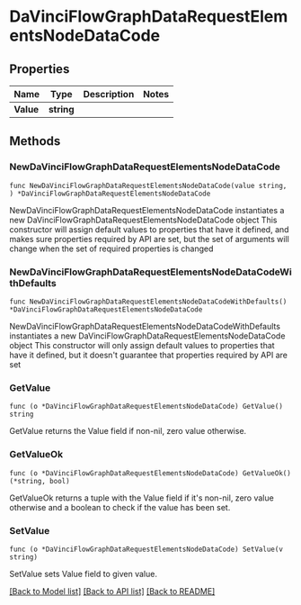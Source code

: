 # DaVinciFlowGraphDataRequestElementsNodeDataCode

## Properties

Name | Type | Description | Notes
------------ | ------------- | ------------- | -------------
**Value** | **string** |  | 

## Methods

### NewDaVinciFlowGraphDataRequestElementsNodeDataCode

`func NewDaVinciFlowGraphDataRequestElementsNodeDataCode(value string, ) *DaVinciFlowGraphDataRequestElementsNodeDataCode`

NewDaVinciFlowGraphDataRequestElementsNodeDataCode instantiates a new DaVinciFlowGraphDataRequestElementsNodeDataCode object
This constructor will assign default values to properties that have it defined,
and makes sure properties required by API are set, but the set of arguments
will change when the set of required properties is changed

### NewDaVinciFlowGraphDataRequestElementsNodeDataCodeWithDefaults

`func NewDaVinciFlowGraphDataRequestElementsNodeDataCodeWithDefaults() *DaVinciFlowGraphDataRequestElementsNodeDataCode`

NewDaVinciFlowGraphDataRequestElementsNodeDataCodeWithDefaults instantiates a new DaVinciFlowGraphDataRequestElementsNodeDataCode object
This constructor will only assign default values to properties that have it defined,
but it doesn't guarantee that properties required by API are set

### GetValue

`func (o *DaVinciFlowGraphDataRequestElementsNodeDataCode) GetValue() string`

GetValue returns the Value field if non-nil, zero value otherwise.

### GetValueOk

`func (o *DaVinciFlowGraphDataRequestElementsNodeDataCode) GetValueOk() (*string, bool)`

GetValueOk returns a tuple with the Value field if it's non-nil, zero value otherwise
and a boolean to check if the value has been set.

### SetValue

`func (o *DaVinciFlowGraphDataRequestElementsNodeDataCode) SetValue(v string)`

SetValue sets Value field to given value.



[[Back to Model list]](../README.md#documentation-for-models) [[Back to API list]](../README.md#documentation-for-api-endpoints) [[Back to README]](../README.md)


